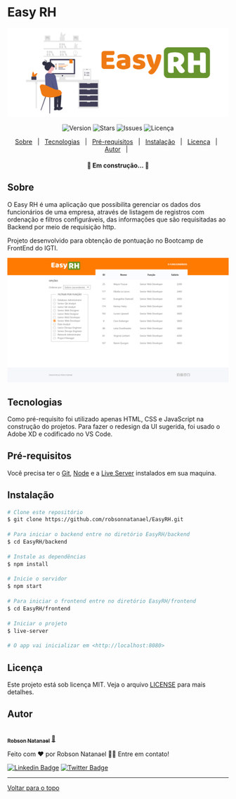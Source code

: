 # Easy RH

<div aling="center" id="top">
  <img width="1000" src="./.github/banner.png" alt="EasyRH">

  <p align="center">  
    <img alt="Version" src="https://img.shields.io/github/v/tag/robsonnatanael/EasyRH">
    <img alt="Stars" src="https://img.shields.io/github/stars/robsonnatanael/EasyRH">    
    <img alt="Issues" src="https://img.shields.io/github/issues/robsonnatanael/EasyRH?logoColor=1DA1F2">  
    <img alt="Licença" src="https://img.shields.io/github/license/robsonnatanael/EasyRH">  
  </p>
  <p align="center">
    <a href="#sobre">Sobre</a> &#xa0; | &#xa0;
    <a href="#tecnologias">Tecnologias</a> &#xa0; | &#xa0;
    <a href="#pré-requisitos">Pré-requisitos</a> &#xa0; | &#xa0;
    <a href="#instalação">Instalação</a> &#xa0; | &#xa0;
    <a href="#licença">Licença</a> &#xa0; | &#xa0;
    <a href="https://github.com/robsonnatanael" target="_blank">Autor</a> &#xa0; | &#xa0;
  </p>
</div>

<h4 align="center"> 
	🚧  Em construção...  🚧
</h4>

## Sobre

O Easy RH é uma aplicação que possibilita gerenciar os dados dos funcionários de uma empresa, através de listagem de registros com ordenação e filtros configuráveis, das informações que são requisitadas ao Backend por meio de requisição http.

Projeto desenvolvido para obtenção de pontuação no Bootcamp de FrontEnd do IGTI.

<img width="1000" src="./.github/UI-EasyRH.png" alt="EasyRH">

## Tecnologias

Como pré-requisito foi utilizado apenas HTML, CSS e JavaScript na construção do projetos. Para fazer o redesign da UI sugerida, foi usado o Adobe XD e codificado no VS Code.

## Pré-requisitos

Você precisa ter o [Git](https://git-scm.com), [Node](https://nodejs.org/en/) e a [Live Server](https://www.npmjs.com/package/live-server) instalados em sua maquina.

## Instalação

```bash
# Clone este repositório
$ git clone https://github.com/robsonnatanael/EasyRH.git

# Para iniciar o backend entre no diretório EasyRH/backend
$ cd EasyRH/backend

# Instale as dependências
$ npm install

# Inicie o servidor
$ npm start

# Para iniciar o frontend entre no diretório EasyRH/frontend
$ cd EasyRH/frontend

# Iniciar o projeto
$ live-server

# O app vai inicializar em <http://localhost:8080>

```

## Licença

Este projeto está sob licença MIT. Veja o arquivo [LICENSE](LICENSE) para mais detalhes.

## Autor

<a href="https://www.robsonnatanael.com.br">
 <img style="border-radius: 50%;" src="https://avatars.githubusercontent.com/u/49655780?s=460&u=2370fd9f777a0de1fdbfcf79a3789a9b3327b1c3&v=4" width="100px;" alt=""/>
 <br />
 <sub><b>Robson Natanael</b></sub></a> <a href="https://www.robsonnatanael.com.br" title="Robson Natanael">🚀</a>

Feito com ❤️ por Robson Natanael 👋🏽 Entre em contato!

[![Linkedin Badge](https://img.shields.io/badge/-Robson-blue?style=flat-square&logo=Linkedin&logoColor=white&link=https://www.linkedin.com/in/robsonnatanael)](https://www.linkedin.com/in/robsonnatanael)
[![Twitter Badge](https://img.shields.io/badge/-@robsonnatanael-1ca0f1?style=flat-square&labelColor=1ca0f1&logo=twitter&logoColor=white&link=https://twitter.com/robsonnatanael)](https://twitter.com/robsonnatanael)

---

<a href="#top">Voltar para o topo</a>
